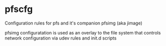 # pfscfg
Configuration rules for pfs and it's companion pfsimg (aka jimage)

pfsimg configuratation is used as an overlay to the file system that controls
network configuration via udev rules and init.d scripts